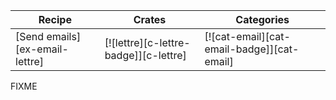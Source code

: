 | Recipe | Crates | Categories |
|--------|--------|------------|
| [Send emails][ex-email-lettre] | [![lettre][c-lettre-badge]][c-lettre] | [![cat-email][cat-email-badge]][cat-email] |

<div class="hidden">
FIXME
</div>
